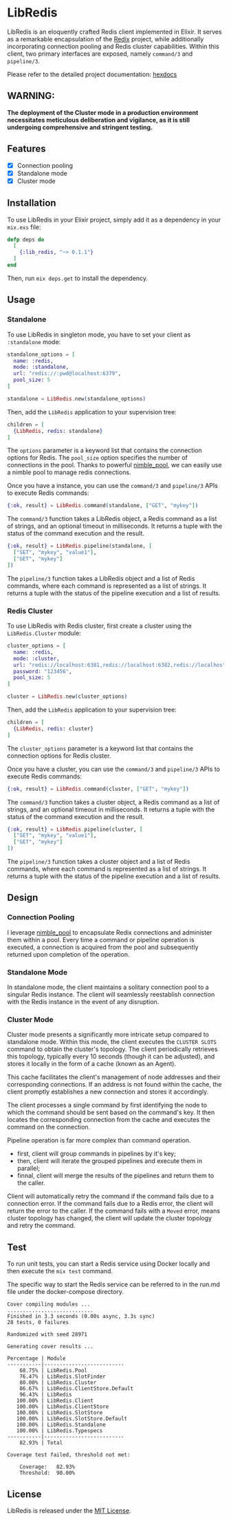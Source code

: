 <!-- MDOC !-->
# LibRedis

LibRedis is an eloquently crafted Redis client implemented in Elixir. It serves as a remarkable encapsulation of the [Redix](https://github.com/whatyouhide/redix) project, while additionally incorporating connection pooling and Redis cluster capabilities. Within this client, two primary interfaces are exposed, namely `command/3` and `pipeline/3`.

Please refer to the detailed project documentation: [hexdocs](https://hexdocs.pm/lib_redis/0.1.1/LibRedis.html)

## WARNING:
**The deployment of the Cluster mode in a production environment necessitates meticulous deliberation and vigilance, as it is still undergoing comprehensive and stringent testing.**

## Features
- [x] Connection pooling
- [x] Standalone mode
- [x] Cluster mode

## Installation

To use LibRedis in your Elixir project, simply add it as a dependency in your `mix.exs` file:

```elixir
defp deps do
  [
    {:lib_redis, "~> 0.1.1"}
  ]
end
```

Then, run `mix deps.get` to install the dependency.

## Usage

### Standalone

To use LibRedis in singleton mode, you have to set your client as `:standalone` mode:

```elixir
standalone_options = [
  name: :redis,
  mode: :standalone,
  url: "redis://:pwd@localhost:6379",
  pool_size: 5
]

standalone = LibRedis.new(standalone_options)
```

Then, add the `LibRedis` application to your supervision tree:

```elixir
children = [
  {LibRedis, redis: standalone}
]
```

The `options` parameter is a keyword list that contains the connection options for Redis. The `pool_size` option specifies the number of connections in the pool.
Thanks to powerful [nimble_pool](https://github.com/dashbitco/nimble_pool), we can easily use a nimble pool to manage redis connections.

Once you have a instance, you can use the `command/3` and `pipeline/3` APIs to execute Redis commands:

```elixir
{:ok, result} = LibRedis.command(standalone, ["GET", "mykey"])
```

The `command/3` function takes a LibRedis object, a Redis command as a list of strings, and an optional timeout in milliseconds. It returns a tuple with the status of the command execution and the result.

```elixir
{:ok, result} = LibRedis.pipeline(standalone, [
  ["SET", "mykey", "value1"],
  ["GET", "mykey"]
])
```

The `pipeline/3` function takes a LibRedis object and a list of Redis commands, where each command is represented as a list of strings. It returns a tuple with the status of the pipeline execution and a list of results.

### Redis Cluster

To use LibRedis with Redis cluster, first create a cluster using the `LibRedis.Cluster` module:

```elixir
cluster_options = [
  name: :redis,
  mode: :cluster,
  url: "redis://localhost:6381,redis://localhost:6382,redis://localhost:6383,redis://localhost:6384,redis://localhost:6385",
  password: "123456",
  pool_size: 5
]

cluster = LibRedis.new(cluster_options)
```

Then, add the `LibRedis` application to your supervision tree:

```elixir
children = [
  {LibRedis, redis: cluster}
]
```

The `cluster_options` parameter is a keyword list that contains the connection options for Redis cluster. 

Once you have a cluster, you can use the `command/3` and `pipeline/3` APIs to execute Redis commands:

```elixir
{:ok, result} = LibRedis.command(cluster, ["GET", "mykey"])
```

The `command/3` function takes a cluster object, a Redis command as a list of strings, and an optional timeout in milliseconds. It returns a tuple with the status of the command execution and the result.

```elixir
{:ok, result} = LibRedis.pipeline(cluster, [
  ["SET", "mykey", "value1"],
  ["GET", "mykey"]
])
```

The `pipeline/3` function takes a cluster object and a list of Redis commands, where each command is represented as a list of strings. It returns a tuple with the status of the pipeline execution and a list of results.

## Design

### Connection Pooling
I leverage [nimble_pool](https://github.com/dashbitco/nimble_pool) to encapsulate Redix connections and administer them within a pool. Every time a command or pipeline operation is executed, a connection is acquired from the pool and subsequently returned upon completion of the operation.

### Standalone Mode
In standalone mode, the client maintains a solitary connection pool to a singular Redis instance. The client will seamlessly reestablish connection with the Redis instance in the event of any disruption.

### Cluster Mode
Cluster mode presents a significantly more intricate setup compared to standalone mode. Within this mode, the client executes the `CLUSTER SLOTS` command to obtain the cluster's topology. The client periodically retrieves this topology, typically every 10 seconds (though it can be adjusted), and stores it locally in the form of a cache (known as an Agent).

This cache facilitates the client's management of node addresses and their corresponding connections. If an address is not found within the cache, the client promptly establishes a new connection and stores it accordingly.

The client processes a single command by first identifying the node to which the command should be sent based on the command's key. It then locates the corresponding connection from the cache and executes the command on the connection.

Pipeline operation is far more complex than command operation. 
- first, client will group commands in pipelines by it's key;
- then, client will iterate the grouped pipelines and execute them in parallel;
- finnal, client will merge the results of the pipelines and return them to the caller.

Client will automatically retry the command if the command fails due to a connection error. If the command fails due to a Redis error, the client will return the error to the caller. If the command fails with a `Moved` error, means cluster topology has changed, the client will update the cluster topology and retry the command.

## Test
To run unit tests, you can start a Redis service using Docker locally and then execute the `mix test` command.

The specific way to start the Redis service can be referred to in the run.md file under the docker-compose directory.

```
Cover compiling modules ...
............................
Finished in 3.3 seconds (0.00s async, 3.3s sync)
28 tests, 0 failures

Randomized with seed 28971

Generating cover results ...

Percentage | Module
-----------|--------------------------
    68.75% | LibRedis.Pool
    76.47% | LibRedis.SlotFinder
    80.00% | LibRedis.Cluster
    86.67% | LibRedis.ClientStore.Default
    96.43% | LibRedis
   100.00% | LibRedis.Client
   100.00% | LibRedis.ClientStore
   100.00% | LibRedis.SlotStore
   100.00% | LibRedis.SlotStore.Default
   100.00% | LibRedis.Standalone
   100.00% | LibRedis.Typespecs
-----------|--------------------------
    82.93% | Total

Coverage test failed, threshold not met:

    Coverage:   82.93%
    Threshold:  90.00%
```

## License

LibRedis is released under the [MIT License](https://opensource.org/licenses/MIT).
